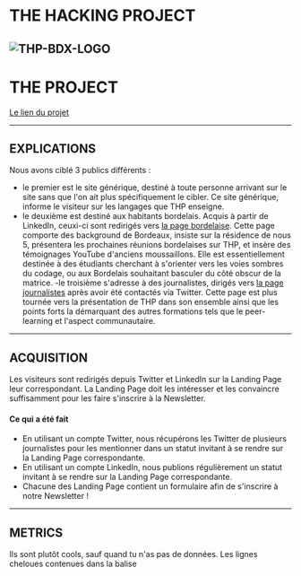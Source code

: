 # THE HACKING PROJECT
![THP-BDX-LOGO](http://image.noelshack.com/fichiers/2018/45/1/1541412703-thpbdx1.png)
---
# THE PROJECT

[Le lien du projet](https://coding-education.herokuapp.com/)

---
## EXPLICATIONS

Nous avons ciblé 3 publics différents :
- le premier est le site générique, destiné à toute personne arrivant sur le site sans que l'on ait plus spécifiquement le cibler. Ce site générique, informe le visiteur sur les langages que THP enseigne.
- le deuxième est destiné aux habitants bordelais. Acquis à partir de LinkedIn, ceuxi-ci sont redirigés vers [la page bordelaise](https://coding-education.herokuapp.com/bordeauxcoding). Cette page comporte des background de Bordeaux, insiste sur la résidence de nous 5, présentera les prochaines réunions bordelaises sur THP, et insère des témoignages YouTube d'anciens moussaillons. Elle est essentiellement destinée à des étudiants cherchant à s'orienter vers les voies sombres du codage, ou aux Bordelais souhaitant basculer du côté obscur de la matrice.
-le troisième s'adresse à des journalistes, dirigés vers [la page journalistes](https://coding-education.herokuapp.com/neweducation) après avoir été contactés via Twitter. Cette page est plus tournée vers la présentation de THP dans son ensemble ainsi que les points forts la démarquant des autres formations tels que le peer-learning et l'aspect communautaire.

---
## ACQUISITION

Les visiteurs sont redirigés depuis Twitter et LinkedIn sur la Landing Page leur correspondant. La Landing Page doit les intéresser et les convaincre suffisamment pour les faire s'inscrire à la Newsletter.

#### Ce qui a été fait

* En utilisant un compte Twitter, nous récupérons les Twitter de plusieurs journalistes pour les mentionner dans un statut invitant à se rendre sur la Landing Page correspondante.
* En utilisant un compte LinkedIn, nous publions régulièrement un statut invitant à se rendre sur la Landing Page correspondante.
* Chacune des Landing Page contient un formulaire afin de s'inscrire à notre Newsletter !

---
## METRICS

Ils sont plutôt cools, sauf quand tu n'as pas de données.
Les lignes cheloues contenues dans la balise <script type="text/javascript"> du <head> du application.html.erb contiennent un petit script OKLM, qui permettent d'exploiter les données sur [Analytics](https://analytics.amplitude.com/obrooks/settings/projects).

---
## PISTES D'AMELIORATION

Le bot LinkedIn, dû aux refontes des droits API il y a quelques années par le site, ne peut malheureusement que publier des statuts, les autorisations pour suivre les gens et commenter ayant été retirées... Il faudrait donc s'orienter vers une autre solution (YouTube, ou scrapping de mail comme commencé initialement).

---
## SCHEDULER

Les bots Twitter, LinkedIn, et la newsletter, ont été programmé sur Heroku, via le fichier scheduler.rake contenu dans /lib/tasks

---
## TESTS
Pour lancer le test : press "rspec" 👌
---
## EQUIPE

### François FLOUS
###### frontend (Navbar & Footer)
###### backend (OP Marketing Twitter)

### Paul GUERIN
###### frontend (Landing Page - Home)
###### backend (OP Marketing Twitter)
###### backend (Mailer)

### William HOREL
###### frontend (Landing Page - Home)
###### frontend (Landing Page - Bordeaux)
###### tests

### Valérian MICHELOT
###### backend (OP Marketing LinkedIn)
###### backend (OP Marketing Twitter)
###### backend (Mailer)

### David RANGEARD
###### frontend (Landing Page - Home)
###### frontend (Landing Page - Journalistes)
